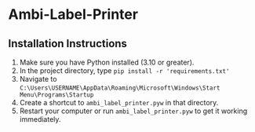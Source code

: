 # Ambi-Label-Printer

## Installation Instructions
1. Make sure you have Python installed (3.10 or greater).
2. In the project directory, type `pip install -r 'requirements.txt'`
3. Navigate to `C:\Users\USERNAME\AppData\Roaming\Microsoft\Windows\Start Menu\Programs\Startup`
4. Create a shortcut to `ambi_label_printer.pyw` in that directory.
5. Restart your computer or run `ambi_label_printer.pyw` to get it working immediately.
